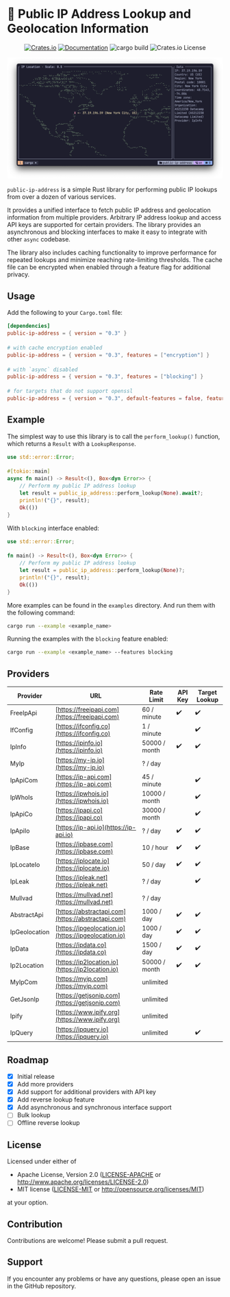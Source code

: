 # 🔎 Public IP Address Lookup and Geolocation Information

<div align="center">
  
  [![Crates.io](https://img.shields.io/crates/v/public-ip-address.svg)](https://crates.io/crates/public-ip-address)
  [![Documentation](https://docs.rs/public-ip-address/badge.svg)](https://docs.rs/public-ip-address)
  ![cargo build](https://github.com/ghztomash/public-ip-address/actions/workflows/ci.yml/badge.svg)
  ![Crates.io License](https://img.shields.io/crates/l/public-ip-address)

</div>

![Demo](./assets/map_example.png)

`public-ip-address` is a simple Rust library for performing public IP lookups from over a dozen of various services.

It provides a unified interface to fetch public IP address and geolocation information from multiple providers.
Arbitrary IP address lookup and access API keys are supported for certain providers.
The library provides an asynchronous and blocking interfaces to make it easy to integrate with other `async` codebase.

The library also includes caching functionality to improve performance for repeated lookups
and minimize reaching rate-limiting thresholds.
The cache file can be encrypted when enabled through a feature flag for additional privacy.

## Usage

Add the following to your `Cargo.toml` file:

```toml
[dependencies]
public-ip-address = { version = "0.3" }

# with cache encryption enabled
public-ip-address = { version = "0.3", features = ["encryption"] }

# with `async` disabled
public-ip-address = { version = "0.3", features = ["blocking"] }

# for targets that do not support openssl
public-ip-address = { version = "0.3", default-features = false, features = ["rustls-tls"] }
```

## Example

The simplest way to use this library is to call the `perform_lookup()` function, which returns a `Result` with a `LookupResponse`.

```rust
use std::error::Error;

#[tokio::main]
async fn main() -> Result<(), Box<dyn Error>> {
    // Perform my public IP address lookup
    let result = public_ip_address::perform_lookup(None).await?;
    println!("{}", result);
    Ok(())
}
```

With `blocking` interface enabled:

```rust
use std::error::Error;

fn main() -> Result<(), Box<dyn Error>> {
    // Perform my public IP address lookup
    let result = public_ip_address::perform_lookup(None)?;
    println!("{}", result);
    Ok(())
}
```

More examples can be found in the `examples` directory. And run them with the following command:

```bash
cargo run --example <example_name>
```

Running the examples with the `blocking` feature enabled:

```bash
cargo run --example <example_name> --features blocking
```

## Providers

| Provider | URL | Rate Limit | API Key | Target Lookup |
| --- | --- | --- | --- | --- |
| FreeIpApi | [https://freeipapi.com](https://freeipapi.com) | 60 / minute | ✔️ | ✔️ |
| IfConfig | [https://ifconfig.co](https://ifconfig.co) | 1 / minute |  | ✔️ |
| IpInfo | [https://ipinfo.io](https://ipinfo.io) | 50000 / month | ✔️ | ✔️ |
| MyIp | [https://my-ip.io](https://my-ip.io) | ? / day | ️ | ️ |
| IpApiCom | [https://ip-api.com](https://ip-api.com) | 45 / minute |  | ✔️ |
| IpWhoIs | [https://ipwhois.io](https://ipwhois.io) | 10000 / month | ️ | ✔️ |
| IpApiCo | [https://ipapi.co](https://ipapi.co) | 30000 / month |  | ✔️ |
| IpApiIo | [https://ip-api.io](https://ip-api.io) | ? / day | ✔️ | ✔️ |
| IpBase | [https://ipbase.com](https://ipbase.com) | 10 / hour | ✔️ | ✔️ |
| IpLocateIo | [https://iplocate.io](https://iplocate.io) | 50 / day | ✔️ | ✔️ |
| IpLeak | [https://ipleak.net](https://ipleak.net) | ? / day | ️ | ✔️ |
| Mullvad | [https://mullvad.net](https://mullvad.net) | ? / day | ️ | ️ |
| AbstractApi | [https://abstractapi.com](https://abstractapi.com) | 1000 / day | ✔️ | ✔️ |
| IpGeolocation | [https://ipgeolocation.io](https://ipgeolocation.io) | 1000 / day | ✔️ | ✔️ |
| IpData | [https://ipdata.co](https://ipdata.co) | 1500 / day | ✔️ | ✔️ |
| Ip2Location | [https://ip2location.io](https://ip2location.io) | 50000 / month | ✔️ | ✔️ |
| MyIpCom | [https://myip.com](https://myip.com) | unlimited | ️ | ️ |
| GetJsonIp | [https://getjsonip.com](https://getjsonip.com) | unlimited | ️ | ️ |
| Ipify | [https://www.ipify.org](https://www.ipify.org) | unlimited | ️ | ️ |
| IpQuery | [https://ipquery.io](https://ipquery.io) | unlimited |  | ✔️ |

## Roadmap

- [x] Initial release
- [x] Add more providers
- [x] Add support for additional providers with API key
- [x] Add reverse lookup feature
- [x] Add asynchronous and synchronous interface support
- [ ] Bulk lookup
- [ ] Offline reverse lookup

## License

Licensed under either of

- Apache License, Version 2.0
   ([LICENSE-APACHE](LICENSE-APACHE) or <http://www.apache.org/licenses/LICENSE-2.0>)
- MIT license
   ([LICENSE-MIT](LICENSE-MIT) or <http://opensource.org/licenses/MIT>)

at your option.

## Contribution

Contributions are welcome! Please submit a pull request.

## Support

If you encounter any problems or have any questions, please open an issue in the GitHub repository.
